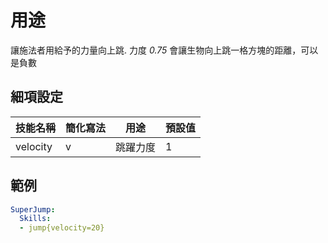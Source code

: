 用途
==============

讓施法者用給予的力量向上跳. 力度 *0.75* 會讓生物向上跳一格方塊的距離，可以是負數

細項設定
----------

| 技能名稱 | 簡化寫法| 用途 | 預設值 |
|-----------|---------|-----------|---------------|
| velocity  | v   | 跳躍力度 | 1 |

範例
--------
```yaml
SuperJump:
  Skills:
  - jump{velocity=20}
```